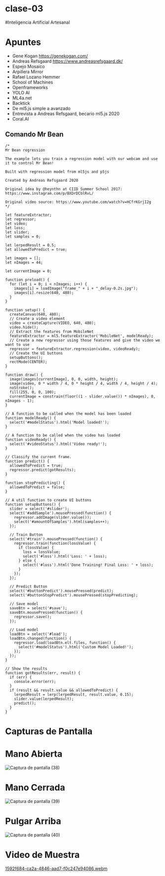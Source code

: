 # clase-03

#Inteligencia Artificial Artesanal

# Apuntes

  * Gene Kogan <https://genekogan.com/>
  * Andreas Refsgaard <https://www.andreasrefsgaard.dk/>
  * Espejo Mosaico
  * Arpillera Mirror
  * Rafael Lozano Hemmer
  * School of Machines
  * Openframeworks
  * YOLO AI
  * ML4a.net
  * Backtick
  * De ml5.js simple a avanzado
  * Entrevista a Andreas Refsgaard, becario ml5.js 2020
  * Coral.AI

## Comando Mr Bean

```
/*
Mr Bean regression

The example lets you train a regression model with our webcam and use it to control Mr Bean! 

Built with regression model from ml5js and p5js

Created by Andreas Refsgaard 2020

Original idea by @heynthn at CIID Summer School 2017: 
https://www.instagram.com/p/BXDrDCblRvL/

Original video source: https://www.youtube.com/watch?v=HCfrKGrjI2g
*/

let featureExtractor;
let regressor;
let video;
let loss;
let slider;
let samples = 0;

let lerpedResult = 0.5;
let allowedToPredict = true;

let images = [];
let nImages = 44;

let currentImage = 0;

function preload() {
  for (let i = 0; i < nImages; i++) {
    images[i] = loadImage("frame_" + i + "_delay-0.2s.jpg");
    images[i].resize(640, 480);
  }
}

function setup() {
  createCanvas(640, 480);
  // Create a video element
  video = createCapture(VIDEO, 640, 480);
  video.hide();
  // Extract the features from MobileNet
  featureExtractor = ml5.featureExtractor('MobileNet', modelReady);
  // Create a new regressor using those features and give the video we want to use
  regressor = featureExtractor.regression(video, videoReady);
  // Create the UI buttons
  setupButtons();
  rectMode(CENTER);
}

function draw() {
  image(images[currentImage], 0, 0, width, height);
  image(video, 0 * width / 4, 0 * height / 4, width / 4, height / 4);
  noStroke();
  fill(255, 0, 0, 100);
  currentImage = constrain(floor((1 - slider.value()) * nImages), 0, nImages - 1);
}

// A function to be called when the model has been loaded
function modelReady() {
  select('#modelStatus').html('Model loaded!');
}

// A function to be called when the video has loaded
function videoReady() {
  select('#videoStatus').html('Video ready!');
}

// Classify the current frame.
function predict() {
  allowedToPredict = true;
  regressor.predict(gotResults);
}

function stopPredicting() {
  allowedToPredict = false;
}

// A util function to create UI buttons
function setupButtons() {
  slider = select('#slider');
  select('#addSample').mousePressed(function() {
    regressor.addImage(slider.value());
    select('#amountOfSamples').html(samples++);
  });

  // Train Button
  select('#train').mousePressed(function() {
    regressor.train(function(lossValue) {
      if (lossValue) {
        loss = lossValue;
        select('#loss').html('Loss: ' + loss);
      } else {
        select('#loss').html('Done Training! Final Loss: ' + loss);
      }
    });
  });

  // Predict Button
  select('#buttonPredict').mousePressed(predict);
  select('#buttonStopPredict').mousePressed(stopPredicting);

  // Save model
  saveBtn = select('#save');
  saveBtn.mousePressed(function() {
    regressor.save();
  });

  // Load model
  loadBtn = select('#load');
  loadBtn.changed(function() {
    regressor.load(loadBtn.elt.files, function() {
      select('#modelStatus').html('Custom Model Loaded!');
    });
  });
}

// Show the results
function gotResults(err, result) {
  if (err) {
    console.error(err);
  }
  if (result && result.value && allowedToPredict) {
    lerpedResult = lerp(lerpedResult, result.value, 0.15);
    slider.value(lerpedResult);
    predict();
  }
}
```



# Capturas de Pantalla


# Mano Abierta
![Captura de pantalla (38)](https://github.com/user-attachments/assets/dda9b9f5-5b32-4364-ae1f-af48508908a7)
# Mano Cerrada
![Captura de pantalla (39)](https://github.com/user-attachments/assets/9ef2d94e-02d8-4a2d-8577-23607e8a80a2)
# Pulgar Arriba
![Captura de pantalla (40)](https://github.com/user-attachments/assets/11e0ad4a-b029-4640-be46-91df2af20f16)



# Video de Muestra


[1592f684-ca2a-4846-aad7-f0c247e94086.webm](https://github.com/user-attachments/assets/3fbb34a6-27b8-4f3b-af0a-a6ea47819bf7)




